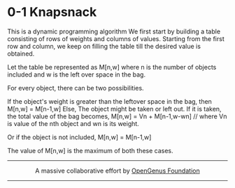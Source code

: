 # 0-1 Knapsnack

This is a dynamic programming algorithm
We first start by building a table consisting of rows of weights and columns of values.
Starting from the first row and column, we keep on filling the table till the desired value is obtained.

Let the table be represented as M[n,w] where n is the number of objects included
and w is the left over space in the bag.

For every object, there can be two possibilities. 

If the object's weight is greater than the leftover space in the bag, 
then M[n,w] = M[n-1,w]
Else,
The object might be taken or left out.
If it is taken, the total value of the bag becomes,
M[n,w] = Vn + M[n-1,w-wn]           // where Vn is value of the nth object and wn is its weight.

Or if the object is not included,
M[n,w] = M[n-1,w]

The value of M[n,w] is the maximum of both these cases.

---

<p align="center">
    A massive collaborative effort by <a href="https://github.com/opengenus/cosmos">OpenGenus Foundation</a>
</p>

---
